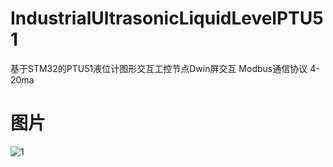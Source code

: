# IndustrialUltrasonicLiquidLevelPTU51
基于STM32的PTU51液位计图形交互工控节点Dwin屏交互 Modbus通信协议 4-20ma
# 图片
![1](https://github.com/kmakise/IndustrialUltrasonicLiquidLevelPTU51/tree/main/Photo/1.jpg)
